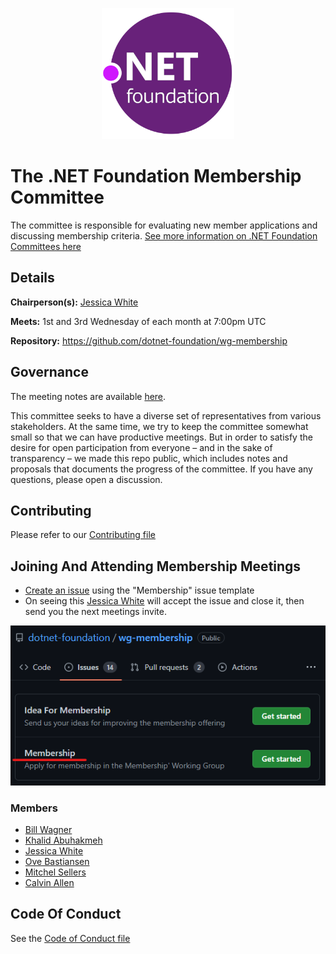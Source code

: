 <p align="center">
  <img src="./img/dotnetfdn.png" />
</p>

# The .NET Foundation Membership Committee

The committee is responsible for evaluating new member applications and discussing membership criteria. [See more information on .NET Foundation Committees here](https://dotnetfoundation.org/community/committees)

## Details

**Chairperson(s):** [Jessica White](https://github.com/wordshaker)

**Meets:** 1st and 3rd Wednesday of each month at 7:00pm UTC

**Repository:** https://github.com/dotnet-foundation/wg-membership

## Governance

The meeting notes are available [here](meetings).

This committee seeks to have a diverse set of representatives from various stakeholders. At the same time, we try to keep the committee somewhat small so that we can have productive meetings. But in order to satisfy the desire for open participation from everyone – and in the sake of transparency – we made this repo public, which includes notes and proposals that documents the progress of the committee. If you have any questions, please open a discussion.

## Contributing

Please refer to our [Contributing file](./.github/CONTRIBUTING.md)

## Joining And Attending Membership Meetings

- [Create an issue](https://github.com/dotnet-foundation/wg-membership/issues/new/choose) using the "Membership" issue template
- On seeing this [Jessica White](https://github.com/wordshaker) will accept the issue and close it, then send you the next meetings invite.

<p align="center">
  <img src="./img/membership-request.png" />
</p>


### Members

- [Bill Wagner](https://github.com/BillWagner)
- [Khalid Abuhakmeh](https://github.com/khalidabuhakmeh)
- [Jessica White](https://github.com/wordshaker)
- [Ove Bastiansen](https://github.com/ovebastiansen)
- [Mitchel Sellers](https://github.com/mitchelsellers)
- [Calvin Allen](https://github.com/CalvinAllen)

## Code Of Conduct

See the [Code of Conduct file](CODE_OF_CONDUCT.md)